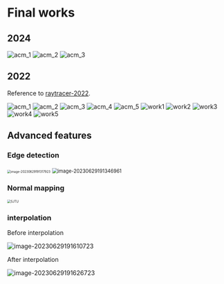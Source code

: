 # Final works 

## 2024

![acm_1](assets/2024/dzh.jpg)
![acm_2](assets/2024/hcy.jpg)
![acm_3](assets/2024/zjx.jpg)

## 2022

Reference to [raytracer-2022](https://github.com/ACMClassCourse-2021/PPCA-Raytracer-2022/tree/main/final_works).

![acm_1](assets/acm_1.jpg)
![acm_2](assets/acm_2.jpg)
![acm_3](assets/acm_3.jpg)
![acm_4](assets/acm_4.jpg)
![acm_5](assets/acm_5.jpg)
![work1](assets/work1.jpg)
![work2](assets/work2.jpg)
![work3](assets/work3.jpg)
![work4](assets/work4.jpg)
![work5](assets/work5.png)

## Advanced features

### Edge detection

<img src="assets/image-20230629191317923.png" alt="image-20230629191317923" style="zoom:50%;" />

<img src="assets/image-20230629191346961.png" alt="image-20230629191346961" style="zoom:80%;" />

### Normal mapping

<img src="assets/SJTU_cubiod_scene.jpg" alt="SJTU" style="zoom:50%;" />

### interpolation

Before interpolation

<img src="assets/image-20230629191610723.png" alt="image-20230629191610723" style="zoom:100%;" />

After interpolation

<img src="assets/patrick.jpg" alt="image-20230629191626723" style="zoom:100%;" />
